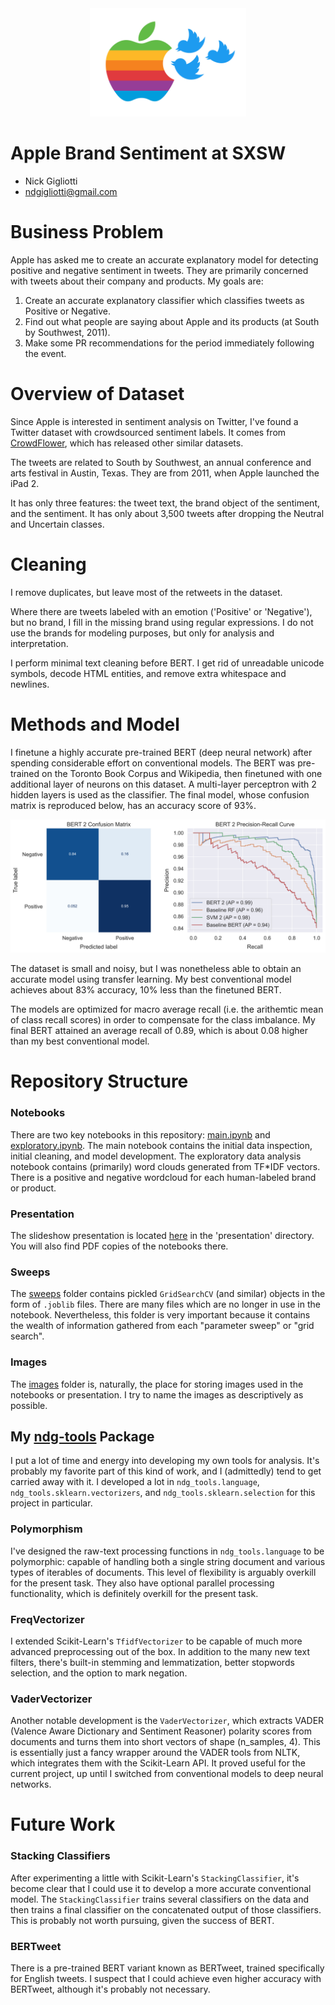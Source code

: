 <div align="center"><img src="images/hitchcock.png", width=250></div>

# Apple Brand Sentiment at SXSW

- Nick Gigliotti
- [ndgigliotti@gmail.com](ndgigliotti@gmail.com)

# Business Problem

Apple has asked me to create an accurate explanatory model for detecting positive and negative sentiment in tweets. They are primarily concerned with tweets about their company and products. My goals are:

1. Create an accurate explanatory classifier which classifies tweets as Positive or Negative.
2. Find out what people are saying about Apple and its products (at South by Southwest, 2011).
3. Make some PR recommendations for the period immediately following the event.

# Overview of Dataset

Since Apple is interested in sentiment analysis on Twitter, I've found a Twitter dataset with crowdsourced sentiment labels. It comes from [CrowdFlower](https://data.world/crowdflower), which has released other similar datasets.

The tweets are related to South by Southwest, an annual conference and arts festival in Austin, Texas. They are from 2011, when Apple launched the iPad 2.

It has only three features: the tweet text, the brand object of the sentiment, and the sentiment. It has only about 3,500 tweets after dropping the Neutral and Uncertain classes.

# Cleaning

I remove duplicates, but leave most of the retweets in the dataset.

Where there are tweets labeled with an emotion ('Positive' or 'Negative'), but no brand, I fill in the missing brand using regular expressions. I do not use the brands for modeling purposes, but only for analysis and interpretation.

I perform minimal text cleaning before BERT. I get rid of unreadable unicode symbols, decode HTML entities, and remove extra whitespace and newlines.

# Methods and Model

I finetune a highly accurate pre-trained BERT (deep neural network) after spending considerable effort on conventional models. The BERT was pre-trained on the Toronto Book Corpus and Wikipedia, then finetuned with one additional layer of neurons on this dataset. A multi-layer perceptron with 2 hidden layers is used as the classifier. The final model, whose confusion matrix is reproduced below, has an accuracy score of 93%.

<div align="center"><img src="images\bert_2_diagnostics.svg"></div>
 
The dataset is small and noisy, but I was nonetheless able to obtain an accurate model using transfer learning. My best conventional model achieves about 83% accuracy, 10% less than the finetuned BERT.

The models are optimized for macro average recall (i.e. the arithemtic mean of class recall scores) in order to compensate for the class imbalance. My final BERT attained an average recall of 0.89, which is about 0.08 higher than my best conventional model.

# Repository Structure

### Notebooks

There are two key notebooks in this repository: [main.ipynb](main.ipynb) and [exploratory.ipynb](exploratory.ipynb). The main notebook contains the initial data inspection, initial cleaning, and model development. The exploratory data analysis notebook contains (primarily) word clouds generated from TF\*IDF vectors. There is a positive and negative wordcloud for each human-labeled brand or product.

### Presentation

The slideshow presentation is located [here](/presentation) in the 'presentation' directory. You will also find PDF copies of the notebooks there.


### Sweeps

The [sweeps](sweeps) folder contains pickled `GridSearchCV` (and similar) objects in the form of `.joblib` files. There are many files which are no longer in use in the notebook. Nevertheless, this folder is very important because it contains the wealth of information gathered from each "parameter sweep" or "grid search".

### Images

The [images](images) folder is, naturally, the place for storing images used in the notebooks or presentation. I try to name the images as descriptively as possible.

## My [ndg-tools](https://github.com/ndgigliotti/ndg-tools) Package

I put a lot of time and energy into developing my own tools for analysis. It's probably my favorite part of this kind of work, and I (admittedly) tend to get carried away with it. I developed a lot in `ndg_tools.language`, `ndg_tools.sklearn.vectorizers`, and `ndg_tools.sklearn.selection` for this project in particular.

### Polymorphism

I've designed the raw-text processing functions in `ndg_tools.language` to be polymorphic: capable of handling both a single string document and various types of iterables of documents. This level of flexibility is arguably overkill for the present task. They also have optional parallel processing functionality, which is definitely overkill for the present task.

### FreqVectorizer

I extended Scikit-Learn's `TfidfVectorizer` to be capable of much more advanced preprocessing out of the box. In addition to the many new text filters, there's built-in stemming and lemmatization, better stopwords selection, and the option to mark negation.


### VaderVectorizer

Another notable development is the `VaderVectorizer`, which extracts VADER (Valence Aware Dictionary and Sentiment Reasoner) polarity scores from documents and turns them into short vectors of shape (n_samples, 4). This is essentially just a fancy wrapper around the VADER tools from NLTK, which integrates them with the Scikit-Learn API. It proved useful for the current project, up until I switched from conventional models to deep neural networks.

# Future Work

### Stacking Classifiers

After experimenting a little with Scikit-Learn's `StackingClassifier`, it's become clear that I could use it to develop a more accurate conventional model. The `StackingClassifier` trains several classifiers on the data and then trains a final classifier on the concatenated output of those classifiers. This is probably not worth pursuing, given the success of BERT.

### BERTweet

There is a pre-trained BERT variant known as BERTweet, trained specifically for English tweets. I suspect that I could achieve even higher accuracy with BERTweet, although it's probably not necessary.



